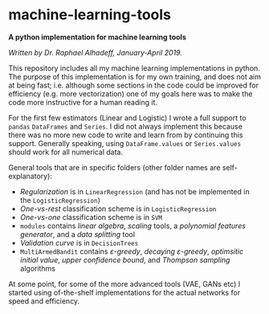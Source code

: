 # machine-learning-tools
**A python implementation for machine learning tools**

*Written by Dr. Raphael Alhadeff, January-April 2019.*

This repository includes all my machine learning implementations in python. The purpose of this implementation is for my own training, and does not aim at being fast; i.e. although some sections in the code could be improved for efficiency (e.g. more vectorization) one of my goals here was to make the code more instructive for a human reading it.

For the first few estimators (Linear and Logistic) I wrote a full support to `pandas` `DataFrames` and `Series`. I did not always implement this because there was no more new code to write and learn from by continuing this support. Generally speaking, using `DataFrame.values` or `Series.values` should work for all numerical data.  

General tools that are in specific folders (other folder names are self-explanatory):
 * _Regularization_ is in `LinearRegression` (and has not be implemented in the `LogisticRegression`)
 * _One-vs-rest_ classification scheme is in `LogisticRegression`
 * _One-vs-one_ classification scheme is in `SVM`
 * `modules` contains _linear algebra_, _scaling_ tools, a _polynomial features generator_, and a _data splitting_ tool
 * _Validation curve_ is in `DecisionTrees`
 * `MultiArmedBandit` contains _ε-greedy_, _decaying ε-greedy_, _optimsitic initial value_, _upper confidence bound_, and _Thompson sampling_ algorithms
 

At some point, for some of the more advanced tools (VAE, GANs etc) I started using of-the-shelf implementations for the actual networks for speed and efficiency.
